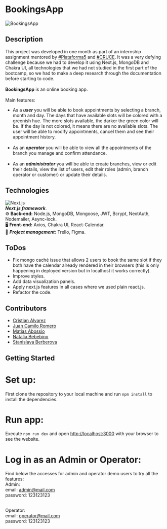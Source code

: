 # BookingsApp

![BookingsApp](https://raw.githubusercontent.com/romerocam/cruce/main/public/calendar.png)

## Description
This project was developed in one month as part of an internship assignment mentored by [#Plataforma5](https://www.plataforma5.la/) and [#CRUCE](https://www.e-cruce.com/). It was a very defying challenge because we had to develop it using Next.js, MongoDB and Chakra UI, all technologies that we had not studied in the first part of the bootcamp, so we had to make a deep research through the documentation before starting to code.<br/><br/>
**BookingsApp** is an online booking app.<br/><br/>
Main features:<br/>
- As a ***user*** you will be able to book appointments by selecting a branch, month and day. The days that have available slots will be colored with a greenish hue. The more slots available, the darker the green color will be. If the day is not colored, it means there are no available slots. The user will be able to modify appointments, cancel them and see their appointment history.<br/><br/>
- As an ***operator*** you will be able to view all the appointments of the branch you manage and confirm attendance.<br/><br/>
- As an ***administrator*** you will be able to create branches, view or edit their details, view the list of users, edit their roles (admin, branch operator or customer) or update their details.<br/> 

## Technologies
![Next.js](https://upload.wikimedia.org/wikipedia/commons/8/8e/Nextjs-logo.svg)<br/>
***Next.js framework***.<br/>
⚙️ **Back-end:** Node.js, MongoDB, Mongoose, JWT, Bcrypt, NextAuth, Nodemailer, Async-lock.<br/>
🖥️ **Front-end:** Axios, Chakra UI, React-Calendar.<br/>
📝 ***Project management:*** Trello, Figma.<br/>

## ToDos
- Fix mongo caché issue that allows 2 users to book the same slot if they both have the calendar already rendered in their browsers (this is only happening in deployed version but in localhost it works correctly).
- Improve styles.
- Add data visualization panels.
- Apply next.js features in all cases where we used plain react.js. 
- Refactor the code.


## Contributors
- [Cristian Alvarez](https://github.com/Cris-Alvarez09)
- [Juan Camilo Romero](https://github.com/romerocam)
- [Matias Abossio](https://github.com/Agrossio)
- [Natalia Bebebino](https://github.com/NataliaBebebino)
- [Stanislava Berberova](https://github.com/sberberova)

## Getting Started
# Set up:
First clone the repository to your local machine and run ```npm install``` to install the dependencies.

# Run app:
Execute ```npm run dev``` and open [http://localhost:3000](http://localhost:3000) with your browser to see the website.

# Log in as an Admin or Operator:
Find below the accesses for admin and operator demo users to try all the features: <br/>
Admin:<br/>
email: admin@mail.com<br/>
password: 123123123<br/><br/>

Operator:<br/>
email: operator@mail.com<br/>
password: 123123123<br/>
